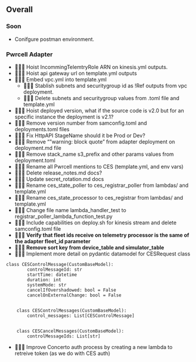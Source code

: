 ## Overall

### Soon
- Conifgure postman environment.


### Pwrcell Adapter
- 👷🏼‍♂️ Hoist IncommingTelemtryRole ARN on kinesis.yml outputs.
- 👷🏼‍♂️ Hoist api gateway url on template.yml outputs
- 👷🏼‍♂️ Embed vpc.yml into template.yml
	- 👷🏼‍♂️ Stablish subnets and securitygroup id as !Ref outputs from vpc deployment.
	- 👷🏼‍♂️ Delete subnets and securitygroup values from .toml file and template.yml
- 👷🏼‍♂️ Hoist deployed version, what if the source code is v2.0 but for an specific instance the deployment is v2.1?
- 👷🏼‍♂️ Remove version number from samconfig.toml and deployments.toml files
- 👷🏼‍♂️ Fix HttpAPI StageName should it be Prod or Dev?
- 👷🏼‍♂️ Remove “”warning: block quote” from adapter deployment on deployment.md file
- 👷🏼‍♂️ Remove stack_name s3_prefix and other params values from deployment.toml
- 👷🏼‍♂️ Rename all Pwrcell mentions to CES (template.yml, and env vars)
- 👷🏼‍♂️ Delete release_notes.md docs?
- 👷🏼‍♂️ Update secret_rotation.md docs
- 👷🏼‍♂️ Rename ces_state_poller to ces_registrar_poller from lambdas/ and template.yml
- 👷🏼‍♂️ Rename ces_state_processor to ces_registrar from lambdas/ and template.yml
- 👷🏼‍♂️ Change file name lambda_handler_test to registrar_poller_lambda_function_test.py
- 👷🏼‍♂️ Include capabilities on deploy.sh for kinesis stream and delete samconfig.toml file
- 👷🏼‍♂️ **Verify that fleet ids receive on telemetry processor is the same of the adapter fleet_id parameter**
- 👷🏼‍♂️ **Remove sort key from device_table and simulator_table**
- 👷🏼‍♂️ Implement more detail on pydantic datamodel for CESRequest class
```text
class CESControlMessage(CustomBaseModel):
	    controlMessageId: str
	    startTime: datetime
	    duration: int
	    systemMode: str
	    cancelIfOvershadowed: bool = False
	    cancelOnExternalChange: bool = False
	
	
	class CESControlMessages(CustomBaseModel):
	    control_messages: List[CESControlMessage]
	
	
	class CESCancelMessages(CustomBaseModel):
	    controlMessageIds: List[str]
```
- 👷🏼‍♂️ Improve Concerto auth process by creating a new lambda to retreive token (as we do with CES auth)